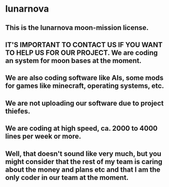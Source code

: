 # lunarnova
## This is the lunarnova moon-mission license.
## IT'S IMPORTANT TO CONTACT US IF YOU WANT TO HELP US FOR OUR PROJECT. We are coding an system for moon bases at the moment.

## We are also coding software like AIs, some mods for games like minecraft, operating systems, etc. 
## We are not uploading our software due to project thiefes.

## We are coding at high speed, ca. 2000 to 4000 lines per week or more.
## Well, that doesn't sound like very much, but you might consider that the rest of my team is caring about the money and plans etc and that I am the only coder in our team at the moment.
